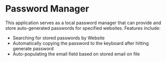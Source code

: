 # Password Manager
This application serves as a local password manager that can provide and store auto-generated passwords for specified websites. Features include:
  - Searching for stored passwords by Website
  - Automatically copying the password to the keyboard after hitting generate password
  - Auto-populating the email field based on stored email on file
